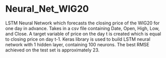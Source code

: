 # Neural_Net_WIG20
LSTM Neural Network which forecasts the closing price of the WIG20 for one day in advance. Takes in a csv file containing Date, Open, High, Low, and Close. A target variable of price on the day t is created which is equal to closing price on day t-1. Keras library is used to build LSTM neural network with 1 hidden layer, containing 100 neurons. The best RMSE achieved on the test set is approximately 23.
